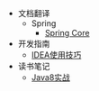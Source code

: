 - 文档翻译
  - Spring
    - [Spring Core](/translation/Spring/core.md)
- 开发指南
  - [IDEA使用技巧](/tutorial/idea使用技巧.md)
- 读书笔记
  - [Java8实战](/notes/Java8-in-action.md)
